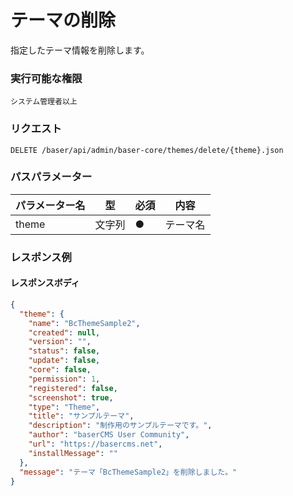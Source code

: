 # テーマの削除

指定したテーマ情報を削除します。

### 実行可能な権限
```
システム管理者以上
```

### リクエスト
```
DELETE /baser/api/admin/baser-core/themes/delete/{theme}.json
``` 

### パスパラメーター

| パラメーター名   | 型   | 必須  | 内容   |
|-----------|-----|-----|------|
| theme        | 文字列  | ●   | テーマ名 |

### レスポンス例
#### レスポンスボディ
```json
{
  "theme": {
    "name": "BcThemeSample2",
    "created": null,
    "version": "",
    "status": false,
    "update": false,
    "core": false,
    "permission": 1,
    "registered": false,
    "screenshot": true,
    "type": "Theme",
    "title": "サンプルテーマ",
    "description": "制作用のサンプルテーマです。",
    "author": "baserCMS User Community",
    "url": "https://basercms.net",
    "installMessage": ""
  },
  "message": "テーマ「BcThemeSample2」を削除しました。"
}

```
